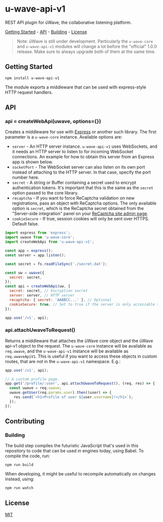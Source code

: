 # u-wave-api-v1

REST API plugin for üWave, the collaborative listening platform.

[Getting Started](#getting-started) - [API](#api) - [Building](#contributing) -
[License](#license)

> Note: üWave is still under development. Particularly the `u-wave-core` and
> `u-wave-api-v1` modules will change a lot before the "official" 1.0.0 release.
> Make sure to always upgrade both of them at the same time.

## Getting Started

```
npm install u-wave-api-v1
```

The module exports a middleware that can be used with express-style HTTP request
handlers.

## API

### api = createWebApi(uwave, options={})

Creates a middleware for use with [Express][] or another such library. The first
parameter is a `u-wave-core` instance. Available options are:

 - `server` - An HTTP server instance. `u-wave-api-v1` uses WebSockets, and it
   needs an HTTP server to listen to for incoming WebSocket connections. An
   example for how to obtain this server from an Express app is shown below.
 - `socketPort` - The WebSocket server can also listen on its own port instead
   of attaching to the HTTP server. In that case, specify the port number here.
 - `secret` - A string or Buffer containing a secret used to encrypt
   authentication tokens. It's important that this is the same as the `secret`
   option passed to the core library.
 - `recaptcha` - If you want to force ReCaptcha validation on new registrations,
   pass an object with ReCaptcha options. The only available option is `secret`,
   which is the ReCaptcha secret obtained from the "Server-side integration"
   panel on your [ReCaptcha site admin page][recaptcha].
 - `cookieSecure` - If true, session cookies will only be sent over HTTPS. Default
   false.

```js
import express from 'express';
import uwave from 'u-wave-core';
import createWebApi from 'u-wave-api-v1';

const app = express();
const server = app.listen();

const secret = fs.readFileSync('./secret.dat');

const uw = uwave({
  secret: secret,
});
const api = createWebApi(uw, {
  secret: secret, // Encryption secret
  server: server, // HTTP server
  recaptcha: { secret: 'AABBCC...' }, // Optional
  cookieSecure: true, // Set to true if the server is only accessable through HTTPS
});

app.use('/v1', api);
```

### api.attachUwaveToRequest()

Returns a middleware that attaches the üWave core object and the üWave api-v1
object to the request. The `u-wave-core` instance will be available as
`req.uwave`, and the `u-wave-api-v1` instance will be available as
`req.uwaveApiV1`. This is useful if you want to access these objects in custom
routes, that are not in the `u-wave-api-v1` namespace. E.g.:

```js
app.use('/v1', api);

// A custom profile page.
app.get('/profile/:user', api.attachUwaveToRequest(), (req, res) => {
  const uwave = req.uwave;
  uwave.getUser(req.params.user).then((user) => {
    res.send(`<h1>Profile of user ${user.username}!</h1>`);
  });
});
```

## Contributing

### Building

The build step compiles the futuristic JavaScript that's used in this repository
to code that can be used in engines today, using Babel. To compile the code,
run:

```
npm run build
```

When developing, it might be useful to recompile automatically on changes
instead, using:

```
npm run watch
```

## License

[MIT][]

[recaptcha]: https://www.google.com/recaptcha/admin#list
[Express]: https://expressjs.com

[MIT]: ./LICENSE
